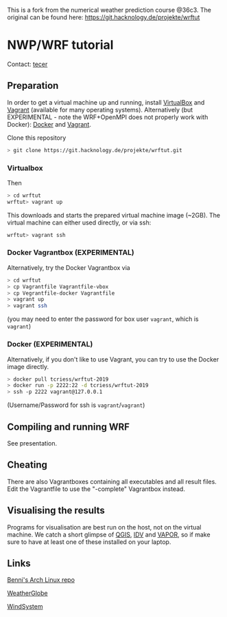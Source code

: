 This is a fork from the numerical weather prediction course @36c3. The original can be found here: https://git.hacknology.de/projekte/wrftut

# NWP/WRF tutorial

Contact: [tecer](mailto:tecer@hacknology.de)

## Preparation

In order to get a virtual machine up and running, install [VirtualBox](https://www.virtualbox.org/) and [Vagrant](https://vagrantup.com/) (available for many operating systems).
Alternatively (but EXPERIMENTAL - note the WRF+OpenMPI does not properly work with Docker): [Docker](https://www.docker.com) and [Vagrant](https://vagrantup.com/).

Clone this repository
```bash
> git clone https://git.hacknology.de/projekte/wrftut.git
```

### Virtualbox

Then
```bash
> cd wrftut
wrftut> vagrant up
```

This downloads and starts the prepared virtual machine image (~2GB).
The virtual machine can either used directly, or via ssh:
```bash
wrftut> vagrant ssh
```

### Docker Vagrantbox (EXPERIMENTAL)

Alternatively, try the Docker Vagrantbox via
```bash
> cd wrftut
> cp Vagrantfile Vagrantfile-vbox
> cp Vegrantfile-docker Vagrantfile
> vagrant up
> vagrant ssh
```
(you may need to enter the password for box user `vagrant`, which is `vagrant`)

### Docker (EXPERIMENTAL)

Alternatively, if you don't like to use Vagrant, you can try to use the Docker image directly.
```bash
> docker pull tcriess/wrftut-2019
> docker run -p 2222:22 -d tcriess/wrftut-2019
> ssh -p 2222 vagrant@127.0.0.1
```
(Username/Password for ssh is `vagrant`/`vagrant`)

## Compiling and running WRF

See presentation.

## Cheating

There are also Vagrantboxes containing all executables and all result files.
Edit the Vagrantfile to use the "-complete" Vagrantbox instead.

## Visualising the results

Programs for visualisation are best run on the host, not on the virtual machine.
We catch a short glimpse of [QGIS](https://www.qgis.org), [IDV](https://www.unidata.ucar.edu/software/idv/) and [VAPOR](https://www.vapor.ucar.edu/), so if make sure to have at least one of these installed on your laptop.

## Links

[Benni's Arch Linux repo](https://github.com/SettRaziel/wrf_archlinux)

[WeatherGlobe](http://wg.square-wave.de)

[WindSystem](http://wg.square-wave.de/index-ws.html)
